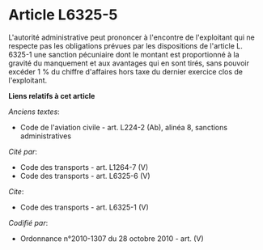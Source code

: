 # Article L6325-5

L'autorité administrative peut prononcer à l'encontre de l'exploitant qui ne respecte pas les obligations prévues par les
dispositions de l'article L. 6325-1 une sanction pécuniaire dont le montant est proportionné à la gravité du manquement et
aux avantages qui en sont tirés, sans pouvoir excéder 1 % du chiffre d'affaires hors taxe du dernier exercice clos de
l'exploitant.

**Liens relatifs à cet article**

_Anciens textes_:

  - Code de l'aviation civile - art. L224-2 (Ab), alinéa 8, sanctions administratives

_Cité par_:

  - Code des transports - art. L1264-7 (V)
  - Code des transports - art. L6325-6 (V)

_Cite_:

  - Code des transports - art. L6325-1 (V)

_Codifié par_:

  - Ordonnance n°2010-1307 du 28 octobre 2010 - art. (V)
